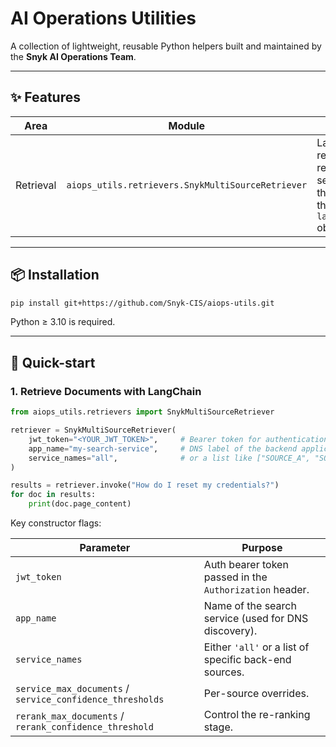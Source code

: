 # AI Operations Utilities
A collection of lightweight, reusable Python helpers built and maintained by the **Snyk AI Operations Team**.

---

## ✨ Features

| Area | Module | What it does |
| --- | --- | --- |
| Retrieval | `aiops_utils.retrievers.SnykMultiSourceRetriever` | LangChain-compatible retriever that queries a remote multi-source search service, merges the results, then returns them as `langchain_core.Document` objects. |

---

## 📦 Installation

```bash
pip install git+https://github.com/Snyk-CIS/aiops-utils.git
```

Python ≥ 3.10 is required.

---

## 🚀 Quick-start

### 1. Retrieve Documents with LangChain

```python
from aiops_utils.retrievers import SnykMultiSourceRetriever

retriever = SnykMultiSourceRetriever(
    jwt_token="<YOUR_JWT_TOKEN>",     # Bearer token for authentication
    app_name="my-search-service",     # DNS label of the backend application
    service_names="all",              # or a list like ["SOURCE_A", "SOURCE_B"]
)

results = retriever.invoke("How do I reset my credentials?")
for doc in results:
    print(doc.page_content)
```

Key constructor flags:

| Parameter | Purpose |
|-----------|---------|
| `jwt_token` | Auth bearer token passed in the `Authorization` header. |
| `app_name` | Name of the search service (used for DNS discovery). |
| `service_names` | Either `'all'` or a list of specific back-end sources. |
| `service_max_documents` / `service_confidence_thresholds` | Per-source overrides. |
| `rerank_max_documents` / `rerank_confidence_threshold` | Control the re-ranking stage. |
